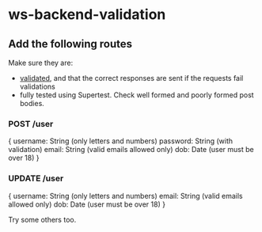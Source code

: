 # ws-backend-validation

## Add the following routes
Make sure they are:
- [validated](https://github.com/andrewkeig/express-validation), and that the correct responses are sent if the requests fail validations
- fully tested using Supertest. Check well formed and poorly formed post bodies.

### POST /user

{
  username: String (only letters and numbers)
  password: String (with validation)
  email: String (valid emails allowed only)
  dob: Date (user must be over 18)
}

### UPDATE /user

{
  username: String (only letters and numbers)
  email: String (valid emails allowed only)
  dob: Date (user must be over 18)
}

Try some others too.
